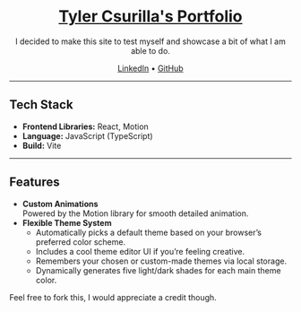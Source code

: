 <div align="center">

# [Tyler Csurilla's Portfolio](https://tyler-csurilla.github.io/)

I decided to make this site to test myself and showcase a bit of what I am able to do.
 

[LinkedIn](https://www.linkedin.com/in/csurilla/) • [GitHub](https://github.com/Tyler-Csurilla)

</div>

---

## Tech Stack

- **Frontend Libraries:** React, Motion  
- **Language:** JavaScript (TypeScript)  
- **Build:** Vite  

---

## Features

- **Custom Animations**  
  Powered by the Motion library for smooth detailed animation.
- **Flexible Theme System**  
  - Automatically picks a default theme based on your browser’s preferred color scheme.  
  - Includes a cool theme editor UI if you’re feeling creative.  
  - Remembers your chosen or custom-made themes via local storage.  
  - Dynamically generates five light/dark shades for each main theme color.  

Feel free to fork this, I would appreciate a credit though.

